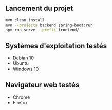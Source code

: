 ## Lancement du projet
```bash
mvn clean install
mvn --projects backend spring-boot:run
npm run serve --prefix frontend/
```

## Systèmes d'exploitation testés
- Debian 10
- Ubuntu
- Windows 10

## Navigateur web testés
- Chrome
- Firefox
